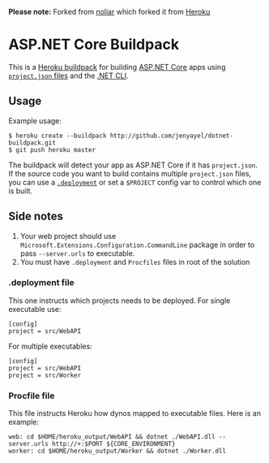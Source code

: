 **Please note:** Forked from [noliar](https://github.com/noliar/dotnet-buildpack) which forked it from [Heroku](https://github.com/heroku/dotnet-buildpack)

# ASP.NET Core Buildpack

This is a [Heroku buildpack](http://devcenter.heroku.com/articles/buildpack) for building [ASP.NET Core](https://docs.asp.net/en/latest/conceptual-overview/aspnet.html) apps using [`project.json` files](https://github.com/aspnet/Home/wiki/Project.json-file) and the [.NET CLI](https://github.com/dotnet/cli).

## Usage

Example usage:

    $ heroku create --buildpack http://github.com/jenyayel/dotnet-buildpack.git
    $ git push heroku master

The buildpack will detect your app as ASP.NET Core if it has `project.json`. If the source code you want to build contains multiple `project.json` files, you can use a [`.deployment`](https://github.com/projectkudu/kudu/wiki/Customizing-deployments) or set a `$PROJECT` config var to control which one is built.

## Side notes
1. Your web project should use `Microsoft.Extensions.Configuration.CommandLine` package in order to pass `--server.urls` to executable.
2. You must have `.deployment` and `Procfiles` files in root of the solution

### .deployment file
This one instructs which projects needs to be deployed. For single executable use:
```
[config]
project = src/WebAPI
```
For multiple executables:

```
[config]
project = src/WebAPI
project = src/Worker
```

### Procfile file
This file instructs Heroku how dynos mapped to executable files. Here is an example:
```
web: cd $HOME/heroku_output/WebAPI && dotnet ./WebAPI.dll --server.urls http://+:$PORT ${CORE_ENVIRONMENT}
worker: cd $HOME/heroku_output/Worker && dotnet ./Worker.dll
```